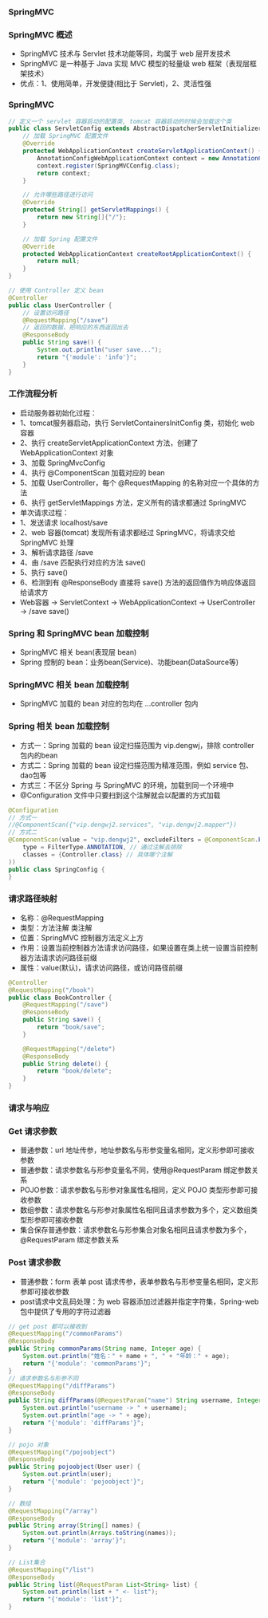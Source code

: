 ### SpringMVC

### SpringMVC 概述
* SpringMVC 技术与 Servlet 技术功能等同，均属于 web 层开发技术
* SpringMVC 是一种基于 Java 实现 MVC 模型的轻量级 web 框架（表现层框架技术）
* 优点：1、使用简单，开发便捷(相比于 Servlet)，2、灵活性强

### SpringMVC
```java
// 定义一个 servlet 容器启动的配置类, tomcat 容器启动的时候会加载这个类
public class ServletConfig extends AbstractDispatcherServletInitializer {
    // 加载 SpringMVC 配置文件
    @Override
    protected WebApplicationContext createServletApplicationContext() {
        AnnotationConfigWebApplicationContext context = new AnnotationConfigWebApplicationContext();
        context.register(SpringMVCConfig.class);
        return context;
    }

    // 允许哪些路径进行访问
    @Override
    protected String[] getServletMappings() {
        return new String[]{"/"};
    }

    // 加载 Spring 配置文件
    @Override
    protected WebApplicationContext createRootApplicationContext() {
        return null;
    }
}

// 使用 Controller 定义 bean
@Controller
public class UserController {
    // 设置访问路径
    @RequestMapping("/save")
    // 返回的数据，把响应的东西返回出去
    @ResponseBody
    public String save() {
        System.out.println("user save...");
        return "{'module': 'info'}";
    }
}
```

### 工作流程分析
* 启动服务器初始化过程：
* 1、tomcat服务器启动，执行 ServletContainersInitConfig 类，初始化 web 容器
* 2、执行 createServletApplicationContext 方法，创建了 WebApplicationContext 对象
* 3、加载 SpringMvcConfig
* 4、执行 @ComponentScan 加载对应的 bean
* 5、加载 UserController，每个 @RequestMapping 的名称对应一个具体的方法
* 6、执行 getServletMappings 方法，定义所有的请求都通过 SpringMVC
* 单次请求过程：
* 1、发送请求 localhost/save
* 2、web 容器(tomcat) 发现所有请求都经过 SpringMVC，将请求交给 SpringMVC 处理
* 3、解析请求路径 /save
* 4、由 /save 匹配执行对应的方法 save()
* 5、执行 save()
* 6、检测到有 @ResponseBody 直接将 save() 方法的返回值作为响应体返回给请求方
* Web容器 -> ServletContext -> WebApplicationContext -> UserController -> /save save()

### Spring 和 SpringMVC bean 加载控制
* SpringMVC 相关 bean(表现层 bean)
* Spring 控制的 bean：业务bean(Service)、功能bean(DataSource等)

### SpringMVC 相关 bean 加载控制
* SpringMVC 加载的 bean 对应的包均在 ...controller 包内

### Spring 相关 bean 加载控制
* 方式一：Spring 加载的 bean 设定扫描范围为 vip.dengwj，排除 controller 包内的bean
* 方式二：Spring 加载的 bean 设定扫描范围为精准范围，例如 service 包、dao包等
* 方式三：不区分 Spring 与 SpringMVC 的环境，加载到同一个环境中
* @Configuration 文件中只要扫到这个注解就会以配置的方式加载
```java
@Configuration
// 方式一
//@ComponentScan({"vip.dengwj2.services", "vip.dengwj2.mapper"})
// 方式二
@ComponentScan(value = "vip.dengwj2", excludeFilters = @ComponentScan.Filter(
    type = FilterType.ANNOTATION, // 通过注解去排除
    classes = {Controller.class} // 具体哪个注解
))
public class SpringConfig {
}
```

### 请求路径映射
* 名称：@RequestMapping
* 类型：方法注解 类注解
* 位置：SpringMVC 控制器方法定义上方
* 作用：设置当前控制器方法请求访问路径，如果设置在类上统一设置当前控制器方法请求访问路径前缀
* 属性：value(默认)，请求访问路径，或访问路径前缀
```java
@Controller
@RequestMapping("/book")
public class BookController {
    @RequestMapping("/save")
    @ResponseBody
    public String save() {
        return "book/save";
    }

    @RequestMapping("/delete")
    @ResponseBody
    public String delete() {
        return "book/delete";
    }
}
```

### 请求与响应
### Get 请求参数
* 普通参数：url 地址传参，地址参数名与形参变量名相同，定义形参即可接收参数
* 普通参数：请求参数名与形参变量名不同，使用@RequestParam 绑定参数关系
* POJO参数：请求参数名与形参对象属性名相同，定义 POJO 类型形参即可接收参数
* 数组参数：请求参数名与形参对象属性名相同且请求参数为多个，定义数组类型形参即可接收参数
* 集合保存普通参数：请求参数名与形参集合对象名相同且请求参数为多个，@RequestParam 绑定参数关系

### Post 请求参数
* 普通参数：form 表单 post 请求传参，表单参数名与形参变量名相同，定义形参即可接收参数
* post请求中文乱码处理：为 web 容器添加过滤器并指定字符集，Spring-web 包中提供了专用的字符过滤器
```java
// get post 都可以接收到
@RequestMapping("/commonParams")
@ResponseBody
public String commonParams(String name, Integer age) {
    System.out.println("姓名：" + name + ", " + "年龄：" + age);
    return "{'module': 'commonParams'}";
}
// 请求参数名与形参不同
@RequestMapping("/diffParams")
@ResponseBody
public String diffParams(@RequestParam("name") String username, Integer age) {
    System.out.println("username -> " + username);
    System.out.println("age -> " + age);
    return "{'module': 'diffParams'}";
}

// pojo 对象
@RequestMapping("/pojoobject")
@ResponseBody
public String pojoobject(User user) {
    System.out.println(user);
    return "{'module': 'pojoobject'}";
}

// 数组
@RequestMapping("/array")
@ResponseBody
public String array(String[] names) {
    System.out.println(Arrays.toString(names));
    return "{'module': 'array'}";
}

// List集合
@RequestMapping("/list")
@ResponseBody
public String list(@RequestParam List<String> list) {
    System.out.println(list + " <- list");
    return "{'module': 'list'}";
}
```